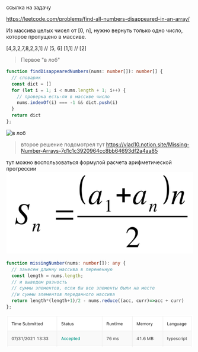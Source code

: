 ссылка на задачу 

https://leetcode.com/problems/find-all-numbers-disappeared-in-an-array/

Из массива целых чисел от [0, n], нужно вернуть только одно число, которое пропущено в массиве.

[4,3,2,7,8,2,3,1] // [5, 6]
[1,1] // [2]


> Первое "в лоб"

```ts
function findDisappearedNumbers(nums: number[]): number[] {
  // словарик
  const dict = []
  for (let i = 1; i < nums.length + 1; i++) {
    // проверка есть-ли в массиве число
    nums.indexOf(i) === -1 && dict.push(i)
  }
  return dict
};
```
![в лоб](../../screenshots/3.%20Find%20All%20Numbers%20Disappeared%20in%20an%20Array/v1_forhead.png "в лоб")

> второе решение подсмотрел тут 
> https://vlad10.notion.site/Missing-Number-Arrays-7d1c1c3920964cc8bb64693df2a4aa85

тут можно воспользоваться формулой расчета арифметической прогрессии
![арифметическая прогрессия](../../screenshots/2.%20Missing%20Number/v2_arithmetic_progression.png "арифметическая прогрессия")
```ts
function missingNumber(nums: number[]): any {
  // занесем длинну массива в переменную
  const length = nums.length;
  // и выведем разность 
  // суммы элементов, если бы все элементы были на месте 
  //и суммы элементов переданного массива
  return length*(length+1)/2 - nums.reduce((acc, curr)=>acc + curr)
};
```

![через арифметическая прогрессия](../../screenshots/2.%20Missing%20Number/v2_sum_of_elements.png "через арифметическая прогрессия")
